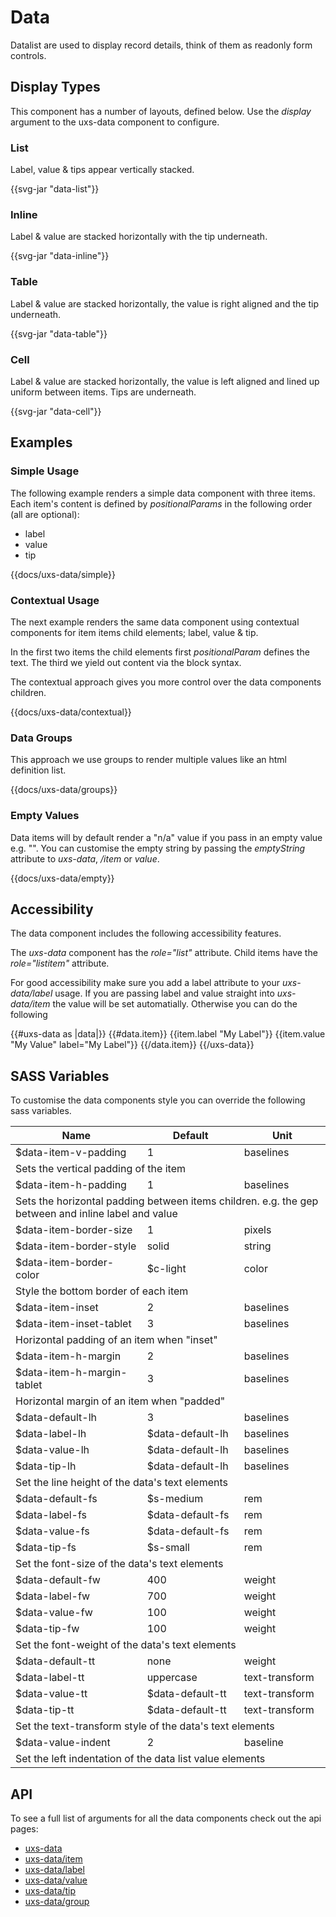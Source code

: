 # Data

Datalist are used to display record details, think of them as readonly form controls.

## Display Types

This component has a number of layouts, defined below. Use the _display_ argument to the uxs-data component to configure.

### List

Label, value & tips appear vertically stacked.

{{svg-jar "data-list"}}

### Inline

Label & value are stacked horizontally with the tip underneath.

{{svg-jar "data-inline"}}

### Table

Label & value are stacked horizontally, the value is right aligned and the tip underneath.

{{svg-jar "data-table"}}

### Cell

Label & value are stacked horizontally, the value is left aligned and lined up uniform between items. Tips are underneath.

{{svg-jar "data-cell"}}

## Examples

### Simple Usage

The following example renders a simple data component with three items. Each item's content is defined by _positionalParams_ in the following order (all are optional):

-   label
-   value
-   tip

{{docs/uxs-data/simple}}

### Contextual Usage

The next example renders the same data component using contextual components for item items child elements; label, value & tip.

In the first two items the child elements first _positionalParam_ defines the text. The third we yield out content via the block syntax.

The contextual approach gives you more control over the data components children.

{{docs/uxs-data/contextual}}

### Data Groups

This approach we use groups to render multiple values like an html definition list.

{{docs/uxs-data/groups}}

### Empty Values

Data items will by default render a "n/a" value if you pass in an empty value e.g. "". You can customise the empty string by passing the _emptyString_ attribute to _uxs-data_, _/item_ or _value_.

{{docs/uxs-data/empty}}

## Accessibility

The data component includes the following accessibility features.

The _uxs-data_ component has the _role="list"_ attribute. Child items have the _role="listitem"_ attribute.

For good accessibility make sure you add a label attribute to your _uxs-data/label_ usage. If you are passing label and value straight into _uxs-data/item_ the value will be set automatially. Otherwise you can do the following

  {{#uxs-data as |data|}}
    {{#data.item}}
      {{item.label "My Label"}}
      {{item.value "My Value" label="My Label"}}
    {{/data.item}}
  {{/uxs-data}}

## SASS Variables

To customise the data components style you can override the following sass variables.

<table class="docs-table-auto docs-w-full docs-mb-4 docs-mt-4">
<thead>
  <tr>
    <th class="docs-text-left docs-pb-2">Name</th>
    <th class="docs-text-left docs-pb-2">Default</th>
    <th class="docs-text-left docs-pb-2">Unit</th>
  </tr>
</thead>
<tbody>
  <tr>
    <td class="docs-text-grey-darker docs-font-bold">$data-item-v-padding</td>
    <td>1</td>
    <td>baselines</td>
  </tr>
  <tr>
    <td colspan="3" class="docs-text-grey-dark docs-italic docs-pb-2">Sets the vertical padding of the item</td>
  </tr>
  <tr>
    <td class="docs-text-grey-darker docs-font-bold">$data-item-h-padding</td>
    <td>1</td>
    <td>baselines</td>
  </tr>
  <tr>
    <td colspan="3" class="docs-text-grey-dark docs-italic docs-pb-2">Sets the horizontal padding between items children. e.g. the gep between and inline label and value</td>
  </tr>
  <tr>
    <td class="docs-text-grey-darker docs-font-bold">$data-item-border-size</td>
    <td>1</td>
    <td>pixels</td>
  </tr>
  <tr>
    <td class="docs-text-grey-darker docs-font-bold">$data-item-border-style</td>
    <td>solid</td>
    <td>string</td>
  </tr>
  <tr>
    <td class="docs-text-grey-darker docs-font-bold">$data-item-border-color</td>
    <td>$c-light</td>
    <td>color</td>
  </tr>
  <tr>
    <td colspan="3" class="docs-text-grey-dark docs-italic docs-pb-2">Style the bottom border of each item</td>
  </tr>
  <tr>
    <td class="docs-text-grey-darker docs-font-bold">$data-item-inset</td>
    <td>2</td>
    <td>baselines</td>
  </tr>
  <tr>
    <td class="docs-text-grey-darker docs-font-bold">$data-item-inset-tablet</td>
    <td>3</td>
    <td>baselines</td>
  </tr>
  <tr>
    <td colspan="3" class="docs-text-grey-dark docs-italic docs-pb-2">Horizontal padding of an item when "inset"</td>
  </tr>
  <tr>
    <td class="docs-text-grey-darker docs-font-bold">$data-item-h-margin</td>
    <td>2</td>
    <td>baselines</td>
  </tr>
  <tr>
    <td class="docs-text-grey-darker docs-font-bold">$data-item-h-margin-tablet</td>
    <td>3</td>
    <td>baselines</td>
  </tr>
  <tr>
    <td colspan="3" class="docs-text-grey-dark docs-italic docs-pb-2">Horizontal margin of an item when "padded"</td>
  </tr>
  <tr>
    <td class="docs-text-grey-darker docs-font-bold">$data-default-lh</td>
    <td>3</td>
    <td>baselines</td>
  </tr>
  <tr>
    <td class="docs-text-grey-darker docs-font-bold">$data-label-lh</td>
    <td>$data-default-lh</td>
    <td>baselines</td>
  </tr>
  <tr>
    <td class="docs-text-grey-darker docs-font-bold">$data-value-lh</td>
    <td>$data-default-lh</td>
    <td>baselines</td>
  </tr>
  <tr>
    <td class="docs-text-grey-darker docs-font-bold">$data-tip-lh</td>
    <td>$data-default-lh</td>
    <td>baselines</td>
  </tr>
  <tr>
    <td colspan="3" class="docs-text-grey-dark docs-italic docs-pb-2">Set the line height of the data's text elements</td>
  </tr>
  <tr>
    <td class="docs-text-grey-darker docs-font-bold">$data-default-fs</td>
    <td>$s-medium</td>
    <td>rem</td>
  </tr>
  <tr>
    <td class="docs-text-grey-darker docs-font-bold">$data-label-fs</td>
    <td>$data-default-fs</td>
    <td>rem</td>
  </tr>
  <tr>
    <td class="docs-text-grey-darker docs-font-bold">$data-value-fs</td>
    <td>$data-default-fs</td>
    <td>rem</td>
  </tr>
  <tr>
    <td class="docs-text-grey-darker docs-font-bold">$data-tip-fs</td>
    <td>$s-small</td>
    <td>rem</td>
  </tr>
  <tr>
    <td colspan="3" class="docs-text-grey-dark docs-italic docs-pb-2">Set the font-size of the data's text elements</td>
  </tr>
  <tr>
    <td class="docs-text-grey-darker docs-font-bold">$data-default-fw</td>
    <td>400</td>
    <td>weight</td>
  </tr>
  <tr>
    <td class="docs-text-grey-darker docs-font-bold">$data-label-fw</td>
    <td>700</td>
    <td>weight</td>
  </tr>
  <tr>
    <td class="docs-text-grey-darker docs-font-bold">$data-value-fw</td>
    <td>100</td>
    <td>weight</td>
  </tr>
  <tr>
    <td class="docs-text-grey-darker docs-font-bold">$data-tip-fw</td>
    <td>100</td>
    <td>weight</td>
  </tr>
  <tr>
    <td colspan="3" class="docs-text-grey-dark docs-italic docs-pb-2">Set the font-weight of the data's text elements</td>
  </tr>
  <tr>
    <td class="docs-text-grey-darker docs-font-bold">$data-default-tt</td>
    <td>none</td>
    <td>weight</td>
  </tr>
  <tr>
    <td class="docs-text-grey-darker docs-font-bold">$data-label-tt</td>
    <td>uppercase</td>
    <td>text-transform</td>
  </tr>
  <tr>
    <td class="docs-text-grey-darker docs-font-bold">$data-value-tt</td>
    <td>$data-default-tt</td>
    <td>text-transform</td>
  </tr>
  <tr>
    <td class="docs-text-grey-darker docs-font-bold">$data-tip-tt</td>
    <td>$data-default-tt</td>
    <td>text-transform</td>
  </tr>
  <tr>
    <td colspan="3" class="docs-text-grey-dark docs-italic docs-pb-2">Set the text-transform style of the data's text elements</td>
  </tr>
  <tr>
    <td class="docs-text-grey-darker docs-font-bold">$data-value-indent</td>
    <td>2</td>
    <td>baseline</td>
  </tr>
  <tr>
    <td colspan="3" class="docs-text-grey-dark docs-italic docs-pb-2">Set the left indentation of the data list value elements</td>
  </tr>
</tbody>
</table>

## API

To see a full list of arguments for all the data components check out the api pages:

-   [uxs-data](../api/components/uxs-data)
-   [uxs-data/item](../api/components/uxs-data/item)
-   [uxs-data/label](../api/components/uxs-data/label)
-   [uxs-data/value](../api/components/uxs-data/value)
-   [uxs-data/tip](../api/components/uxs-data/tip)
-   [uxs-data/group](../api/components/uxs-data/group)

